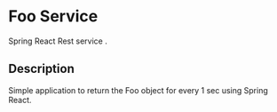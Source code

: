 # Foo Service

Spring React Rest service .

## Description

Simple application to return the Foo object for every 1 sec using Spring React.
